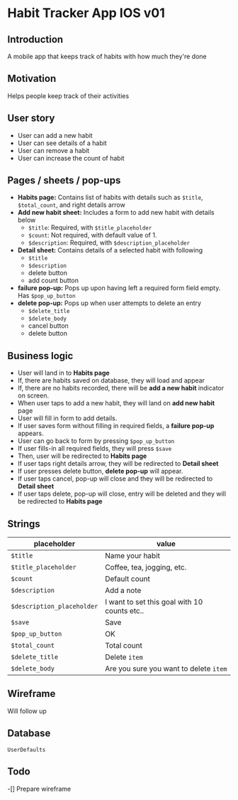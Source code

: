 #  Habit Tracker App IOS v01

## Introduction
A mobile app that keeps track of habits with how much they're done

## Motivation
Helps people keep track of their activities

## User story
- User can add a new habit
- User can see details of a habit
- User can remove a habit
- User can increase the count of habit

## Pages / sheets / pop-ups
- **Habits page:** Contains list of habits with details such as `$title`, `$total_count`, and right details arrow
- **Add new habit sheet:** Includes a form to add new habit with details below
  - `$title`: Required, with `$title_placeholder`
  - `$count`: Not required, with default value of 1.
  - `$description`: Required, with `$description_placeholder`
- **Detail sheet:** Contains details of a selected habit with following
  - `$title` 
  - `$description` 
  - delete button
  - add count button
- **failure pop-up:** Pops up upon having left a required form field empty. Has `$pop_up_button`
- **delete pop-up:** Pops up when user attempts to delete an entry
  - `$delete_title`
  - `$delete_body`
  - cancel button
  - delete button

## Business logic
- User will land in to **Habits page**
- If, there are habits saved on database, they will load and appear
- If, there are no habits recorded, there will be **add a new habit** indicator on screen.
- When user taps to add a new habit, they will land on **add new habit** page
- User will fill in form to add details.
- If user saves form without filling in required fields, a **failure pop-up** appears.
- User can go back to form by pressing `$pop_up_button`
- If user fills-in all required fields, they will press `$save`
- Then, user will be redirected to **Habits page**
- If user taps right details arrow, they will be redirected to **Detail sheet**
- If user presses delete button, **delete pop-up** will appear.
- If user taps cancel, pop-up will close and they will be redirected to **Detail sheet**
- If user taps delete, pop-up will close, entry will be deleted and they will be redirected to **Habits page**


## Strings
| placeholder  | value  |
|---|---|
| `$title`  | Name your habit  |
| `$title_placeholder`  | Coffee, tea, jogging, etc.  |
| `$count`  | Default count  |
| `$description` | Add a note |
| `$description_placeholder` | I want to set this goal with 10 counts etc.. |
| `$save` | Save |
| `$pop_up_button` | OK |
| `$total_count` | Total count |
| `$delete_title` | Delete `item` |
| `$delete_body` | Are you sure you want to delete `item` |

## Wireframe
Will follow up

## Database
`UserDefaults`

## Todo
 -[] Prepare wireframe


